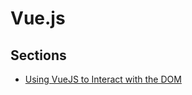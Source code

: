 # Vue.js

## Sections

- [Using VueJS to Interact with the DOM](https://github.com/hungrypc/notes/tree/master/root/vuejs/dom.md)
